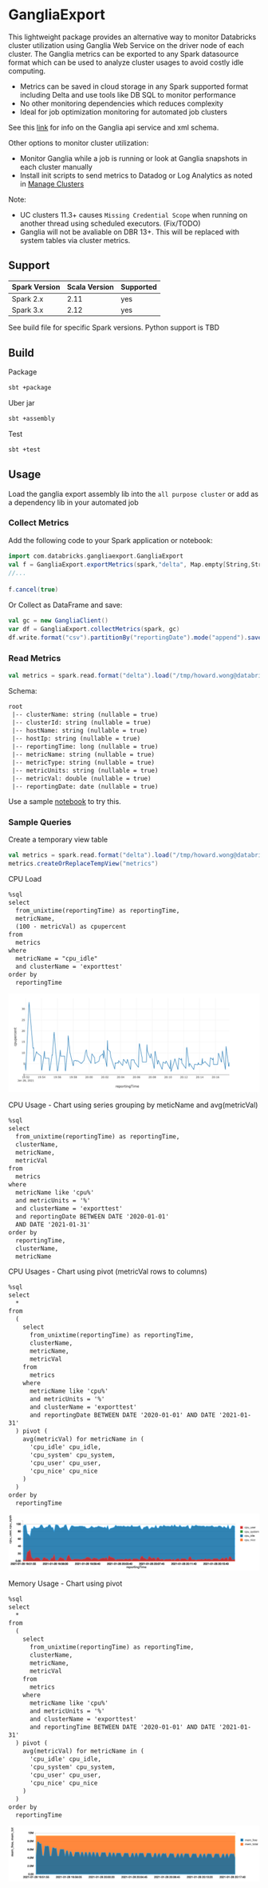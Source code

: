 # GangliaExport

This lightweight package provides an alternative way to monitor Databricks cluster utilization using Ganglia Web Service on the driver node of each cluster.
The Ganglia metrics can be exported to any Spark datasource format which can be used to analyze cluster usages to avoid costly idle computing.

* Metrics can be saved in cloud storage in any Spark supported format including Delta and use tools like DB SQL to monitor performance 
* No other monitoring dependencies which reduces complexity
* Ideal for job optimization monitoring for automated job clusters

See this [link](https://stackoverflow.com/questions/14557546/is-there-a-api-for-ganglia) for info on the Ganglia api service and xml schema.

Other options to monitor cluster utilization:
* Monitor Ganglia while a job is running or look at Ganglia snapshots in each cluster manually
* Install init scripts to send metrics to Datadog or Log Analytics as noted in [Manage Clusters](https://docs.databricks.com/clusters/clusters-manage.html#monitor-performance)

Note: 
* UC clusters 11.3+ causes ```Missing Credential Scope``` when running on another thread using scheduled executors. (Fix/TODO)
* Ganglia will not be avaliable on DBR 13+. This will be replaced with system tables via cluster metrics.

## Support

| Spark Version | Scala Version | Supported |
| ----- | ---- | ----- |
| Spark 2.x | 2.11 | yes |
| Spark 3.x | 2.12 | yes |

See build file for specific Spark versions.
Python support is TBD

## Build

Package
```bash
sbt +package
```
Uber jar
```bash
sbt +assembly
```
Test
```bash
sbt +test
```

## Usage
Load the ganglia export assembly lib into the ```all purpose cluster``` or add as a dependency lib in your automated job
### Collect Metrics
Add the following code to your Spark application or notebook:
```scala
import com.databricks.gangliaexport.GangliaExport
val f = GangliaExport.exportMetrics(spark,"delta", Map.empty[String,String],"/tmp/howard.wong@databricks.com/gangliametricstest", 30)
//...

f.cancel(true) 
```
Or
Collect as DataFrame and save:
```scala
val gc = new GangliaClient()
var df = GangliaExport.collectMetrics(spark, gc)
df.write.format("csv").partitionBy("reportingDate").mode("append").save("/tmp/testexport")
```

### Read Metrics
```scala
val metrics = spark.read.format("delta").load("/tmp/howard.wong@databricks.com/gangliametricstest")
```
Schema:
```text
root
 |-- clusterName: string (nullable = true)
 |-- clusterId: string (nullable = true)
 |-- hostName: string (nullable = true)
 |-- hostIp: string (nullable = true)
 |-- reportingTime: long (nullable = true)
 |-- metricName: string (nullable = true)
 |-- metricType: string (nullable = true)
 |-- metricUnits: string (nullable = true)
 |-- metricVal: double (nullable = true)
 |-- reportingDate: date (nullable = true)
```

Use a sample [notebook](./notebooks/GangliaExport.scala) to try this.

### Sample Queries
Create a temporary view table
```scala
val metrics = spark.read.format("delta").load("/tmp/howard.wong@databricks.com/gangliametricstest")
metrics.createOrReplaceTempView("metrics")
```
CPU Load
```roomsql
%sql
select
  from_unixtime(reportingTime) as reportingTime,
  metricName,
  (100 - metricVal) as cpupercent
from
  metrics
where
  metricName = "cpu_idle"
  and clusterName = 'exporttest'
order by
  reportingTime
```
![](./src/main/resources/cpuload.png)

CPU Usage - Chart using series grouping by meticName and avg(metricVal)
```roomsql
%sql
select
  from_unixtime(reportingTime) as reportingTime,
  clusterName,
  metricName,
  metricVal
from
  metrics
where
  metricName like 'cpu%'
  and metricUnits = '%'
  and clusterName = 'exporttest'
  and reportingDate BETWEEN DATE '2020-01-01'
  AND DATE '2021-01-31'
order by
  reportingTime,
  clusterName,
  metricName
```

CPU Usages - Chart using pivot (metricVal rows to columns)
```roomsql
%sql
select
  *
from
  (
    select
      from_unixtime(reportingTime) as reportingTime,
      clusterName,
      metricName,
      metricVal
    from
      metrics
    where
      metricName like 'cpu%'
      and metricUnits = '%'
      and clusterName = 'exporttest'
      and reportingDate BETWEEN DATE '2020-01-01' AND DATE '2021-01-31'
  ) pivot (
    avg(metricVal) for metricName in (
      'cpu_idle' cpu_idle,
      'cpu_system' cpu_system,
      'cpu_user' cpu_user,
      'cpu_nice' cpu_nice
    )
  )
order by
  reportingTime
```
![](./src/main/resources/cpuusage.png)

Memory Usage - Chart using pivot
```roomsql
%sql
select
  *
from
  (
    select
      from_unixtime(reportingTime) as reportingTime,
      clusterName,
      metricName,
      metricVal
    from
      metrics
    where
      metricName like 'cpu%'
      and metricUnits = '%'
      and clusterName = 'exporttest'
      and reportingTime BETWEEN DATE '2020-01-01' AND DATE '2021-01-31'
  ) pivot (
    avg(metricVal) for metricName in (
      'cpu_idle' cpu_idle,
      'cpu_system' cpu_system,
      'cpu_user' cpu_user,
      'cpu_nice' cpu_nice
    )
  )
order by
  reportingTime
```
![](./src/main/resources/memusage.png)
